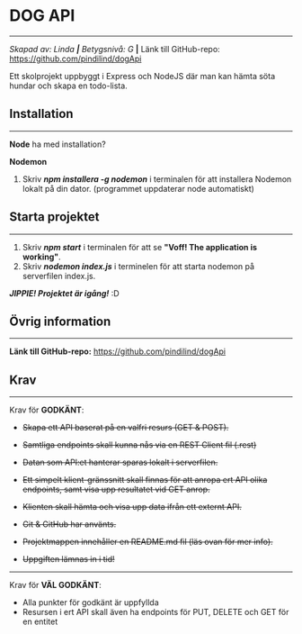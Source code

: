 # DOG API
***

*Skapad av: Linda **|** Betygsnivå: G* **|** Länk till GitHub-repo: https://github.com/pindilind/dogApi

Ett skolprojekt uppbyggt i Express och NodeJS där man kan hämta söta hundar och skapa en todo-lista.

## Installation
***
**Node** ha med installation?

**Nodemon**
1. Skriv **_npm installera -g nodemon_** i terminalen för att installera Nodemon lokalt på din dator. (programmet uppdaterar node automatiskt)

## Starta projektet
***
1. Skriv **_npm start_** i terminalen för att se **"Voff! The application is working"**.
2. Skriv **_nodemon index.js_** i terminelen för att starta nodemon på serverfilen index.js.

***JIPPIE! Projektet är igång!*** :D



## Övrig information
***

**Länk till GitHub-repo:** https://github.com/pindilind/dogApi

## Krav
***
Krav för **GODKÄNT**:

- ~~Skapa ett API baserat på en valfri resurs (GET & POST).~~

- ~~Samtliga endpoints skall kunna nås via en REST Client fil (.rest)~~

- ~~Datan som API:et hanterar sparas lokalt i serverfilen.~~

- ~~Ett simpelt klient-gränssnitt skall finnas för att anropa ert API olika endpoints, samt visa upp resultatet vid GET anrop.~~

- ~~Klienten skall hämta och visa upp data ifrån ett externt API.~~

- ~~Git & GitHub har använts.~~

- ~~Projektmappen innehåller en README.md fil (läs ovan för mer info).~~

- ~~Uppgiften lämnas in i tid!~~

***

Krav för **VÄL GODKÄNT**:

- Alla punkter för godkänt är uppfyllda
- Resursen i ert API skall även ha endpoints för PUT, DELETE och GET för en entitet



